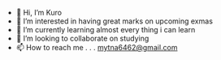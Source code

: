 - 👋 Hi, I’m Kuro
- 👀 I’m interested in having great marks on upcoming exmas
- 🌱 I’m currently learning almost every thing i can learn
- 💞️ I’m looking to collaborate on studying
- 📫 How to reach me . . . mytna6462@gmail.com

<!---
Kurokyuki/Kurokyuki is a ✨ special ✨ repository because its `README.md` (this file) appears on your GitHub profile.
You can click the Preview link to take a look at your changes.
--->
